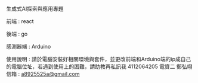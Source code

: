生成式AI探索與應用專題

前端 : react

後端 : go

感測器端 : Arduino

使用說明 : 請於電腦安裝好相關環境與套件，並更改前端和Arduino端的ip成自己的電腦位址，若遇到使用上的困難，請助教再私訊我
4112064205 電資二 鄭弘翊
信箱 : a8925525a@gmail.com 